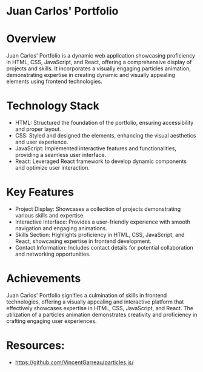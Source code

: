 # Juan Carlos' Portfolio

# Overview
Juan Carlos' Portfolio is a dynamic web application showcasing proficiency in HTML, CSS, JavaScript, and React, offering a comprehensive display of projects and skills. It incorporates a visually engaging particles animation, demonstrating expertise in creating dynamic and visually appealing elements using frontend technologies.

# Technology Stack
- HTML: Structured the foundation of the portfolio, ensuring accessibility and proper layout.
- CSS: Styled and designed the elements, enhancing the visual aesthetics and user experience.
- JavaScript: Implemented interactive features and functionalities, providing a seamless user interface.
- React: Leveraged React framework to develop dynamic components and optimize user interaction.

# Key Features
- Project Display: Showcases a collection of projects demonstrating various skills and expertise.
- Interactive Interface: Provides a user-friendly experience with smooth navigation and engaging animations.
- Skills Section: Highlights proficiency in HTML, CSS, JavaScript, and React, showcasing expertise in frontend development.
- Contact Information: Includes contact details for potential collaboration and networking opportunities.
# Achievements
Juan Carlos' Portfolio signifies a culmination of skills in frontend technologies, offering a visually appealing and interactive platform that effectively showcases expertise in HTML, CSS, JavaScript, and React. The utilization of a particles animation demonstrates creativity and proficiency in crafting engaging user experiences.

# Resources:
- https://github.com/VincentGarreau/particles.js/
